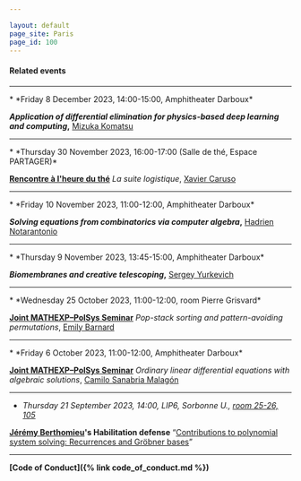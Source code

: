 ```yaml
---

layout: default
page_site: Paris
page_id: 100
---
```


<!--<hr size="6">-->

#### Related events 


<hr>
* *Friday 8 December 2023, 14:00-15:00, Amphitheater Darboux*

**<em>Application of differential elimination for physics-based deep learning and computing</em>,** 
[Mizuka Komatsu](http://www2.kobe-u.ac.jp/~mkomatsu/index_en.html)

<hr>
* *Thursday 30 November 2023, 16:00-17:00 (Salle de thé, Espace PARTAGER)*

**[Rencontre à l'heure du thé](https://www.ihp.fr/sites/default/files/media/downloads/programme_2023_s2_vf.pdf)** <em>La suite logistique</em>, [Xavier Caruso](https://xavier.caruso.ovh)

<hr>
* *Friday 10 November 2023, 11:00-12:00, Amphitheater Darboux*

**<em>Solving equations from combinatorics via computer algebra</em>,** 
[Hadrien Notarantonio](https://mathexp.eu/notarantonio/)

<hr>
* *Thursday 9 November 2023, 13:45-15:00, Amphitheater Darboux*

**<em>Biomembranes and creative telescoping</em>,** 
[Sergey Yurkevich](https://yurkevi.ch)

<hr>
* *Wednesday 25 October 2023, 11:00-12:00, room Pierre Grisvard*

**[Joint MATHEXP–PolSys Seminar](https://mathexp.eu/seminar/)** 
<em>Pop-stack sorting and pattern-avoiding permutations</em>, [Emily Barnard](https://emilybarnard.github.io)

<hr>
* *Friday 6 October 2023, 11:00-12:00, Amphitheater Darboux*

**[Joint MATHEXP–PolSys Seminar](https://mathexp.eu/seminar/)** 
<em>Ordinary linear differential equations with algebraic solutions</em>, [Camilo Sanabria Malagón](https://matematicas.uniandes.edu.co/en/professors/camilo-sanabria-malagon)

<hr>

* *Thursday 21 September 2023, 14:00, LIP6, Sorbonne U., 
<a href="https://www.lip6.fr/informations/comment.php">room 25-26, 105</a>*

**[Jérémy Berthomieu](https://www-polsys.lip6.fr/~berthomieu/)'s Habilitation defense**
<q><a href="https://www-polsys.lip6.fr/~berthomieu/assets/pdf/hdr_berthomieu.pdf">Contributions to polynomial system solving: Recurrences and Gröbner bases</a></q>

<hr>

**[Code of Conduct]({% link code_of_conduct.md %})**